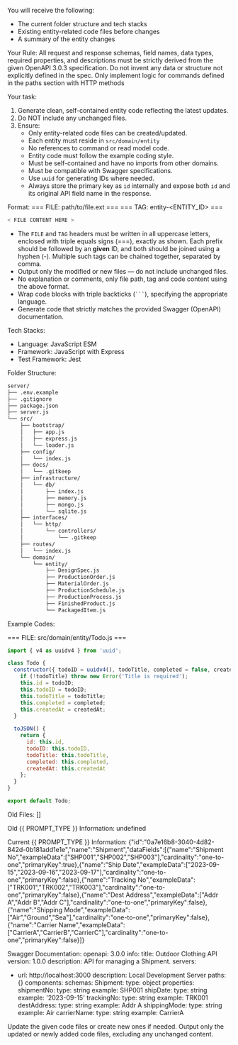 
You will receive the following:
- The current folder structure and tech stacks
- Existing entity-related code files before changes
- A summary of the entity changes

Your Rule:
All request and response schemas, field names, data types, required properties, and descriptions must be strictly derived from the given OpenAPI 3.0.3 specification. Do not invent any data or structure not explicitly defined in the spec. Only implement logic for commands defined in the paths section with HTTP methods

Your task:
1. Generate clean, self-contained entity code reflecting the latest updates.
2. Do NOT include any unchanged files.
3. Ensure:
   - Only entity-related code files can be created/updated.
   - Each entity must reside in `src/domain/entity`
   - No references to command or read model code.
   - Entity code must follow the example coding style.
   - Must be self-contained and have no imports from other domains.
   - Must be compatible with Swagger specifications.
   - Use `uuid` for generating IDs where needed.
   - Always store the primary key as `id` internally and expose both `id` and its original API field name in the response.

Format:
=== FILE: path/to/file.ext ===
=== TAG: entity-<ENTITY_ID> ===
```javascript
< FILE CONTENT HERE >
```

- The `FILE` and `TAG` headers must be written in all uppercase letters, enclosed with triple equals signs (===), exactly as shown.
  Each prefix should be followed by an **given** ID, and both should be joined using a hyphen (-).
  Multiple such tags can be chained together, separated by comma.
- Output only the modified or new files — do not include unchanged files.
- No explanation or comments, only file path, tag and code content using the above format.
- Wrap code blocks with triple backticks (` ``` `), specifying the appropriate language.
- Generate code that strictly matches the provided Swagger (OpenAPI) documentation.

Tech Stacks:
 - Language: JavaScript ESM
 - Framework: JavaScript with Express
 - Test Framework: Jest

Folder Structure:
```bash
server/
├── .env.example
├── .gitignore
├── package.json
├── server.js
└── src/
    ├── bootstrap/
    │   ├── app.js
    │   ├── express.js
    │   └── loader.js
    ├── config/
    │   └── index.js
    ├── docs/
    │   └── .gitkeep
    ├── infrastructure/
    │   └── db/
    │       ├── index.js
    │       ├── memory.js
    │       ├── mongo.js
    │       └── sqlite.js
    ├── interfaces/
    │   └── http/
    │       └── controllers/
    │           └── .gitkeep
    ├── routes/
    │   └── index.js
    └── domain/
        └── entity/
            ├── DesignSpec.js
            ├── ProductionOrder.js
            ├── MaterialOrder.js
            ├── ProductionSchedule.js
            ├── ProductionProcess.js
            ├── FinishedProduct.js
            └── PackagedItem.js
```

Example Codes:

=== FILE: src/domain/entity/Todo.js ===
```javascript
import { v4 as uuidv4 } from 'uuid';

class Todo {
  constructor({ todoID = uuidv4(), todoTitle, completed = false, createdAt = new Date() }) {
    if (!todoTitle) throw new Error('Title is required');
    this.id = todoID;
    this.todoID = todoID;
    this.todoTitle = todoTitle;
    this.completed = completed;
    this.createdAt = createdAt;
  }

  toJSON() {
    return {
      id: this.id,
      todoID: this.todoID,
      todoTitle: this.todoTitle,
      completed: this.completed,
      createdAt: this.createdAt
    };
  }
}

export default Todo;
```

Old Files:
[]

Old {{ PROMPT_TYPE }} Information:
undefined

Current {{ PROMPT_TYPE }} Information:
{"id":"0a7e16b8-3040-4d82-842d-0b181add1e1e","name":"Shipment","dataFields":[{"name":"Shipment No","exampleData":["SHP001","SHP002","SHP003"],"cardinality":"one-to-one","primaryKey":true},{"name":"Ship Date","exampleData":["2023-09-15","2023-09-16","2023-09-17"],"cardinality":"one-to-one","primaryKey":false},{"name":"Tracking No","exampleData":["TRK001","TRK002","TRK003"],"cardinality":"one-to-one","primaryKey":false},{"name":"Dest Address","exampleData":["Addr A","Addr B","Addr C"],"cardinality":"one-to-one","primaryKey":false},{"name":"Shipping Mode","exampleData":["Air","Ground","Sea"],"cardinality":"one-to-one","primaryKey":false},{"name":"Carrier Name","exampleData":["CarrierA","CarrierB","CarrierC"],"cardinality":"one-to-one","primaryKey":false}]}

Swagger Documentation:
openapi: 3.0.0
info:
  title: Outdoor Clothing API
  version: 1.0.0
  description: API for managing a Shipment.
servers:
  - url: http://localhost:3000
    description: Local Development Server
paths: {}
components:
  schemas:
    Shipment:
      type: object
      properties:
        shipmentNo:
          type: string
          example: SHP001
        shipDate:
          type: string
          example: '2023-09-15'
        trackingNo:
          type: string
          example: TRK001
        destAddress:
          type: string
          example: Addr A
        shippingMode:
          type: string
          example: Air
        carrierName:
          type: string
          example: CarrierA


Update the given code files or create new ones if needed.
Output only the updated or newly added code files, excluding any unchanged content.
